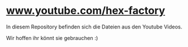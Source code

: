 # www.youtube.com/hex-factory
In diesem Repository befinden sich die Dateien aus den Youtube Videos.

Wir hoffen ihr könnt sie gebrauchen :)
